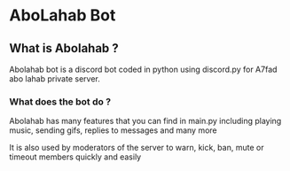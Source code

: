 # AboLahab Bot

## What is Abolahab ?

Abolahab bot is a discord bot coded in python using discord.py for A7fad abo lahab private
server.

### What does the bot do ?
Abolahab has many features that you can find in main.py including playing music, sending gifs, replies to messages and many more 

It is also used by moderators of the server to warn, kick, ban, mute or timeout members quickly and easily 